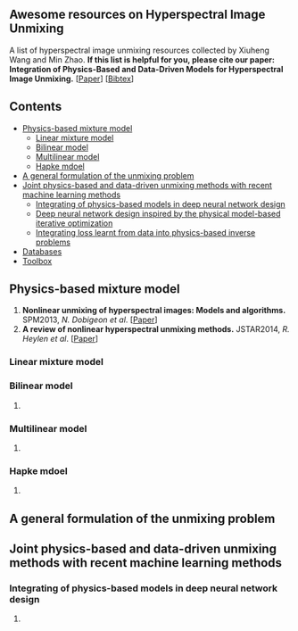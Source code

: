 ## Awesome resources on Hyperspectral Image Unmixing
A list of hyperspectral image unmixing resources collected by Xiuheng Wang and Min Zhao. **If this list is helpful for you, please cite our paper: Integration of Physics-Based and Data-Driven Models for Hyperspectral Image Unmixing.** [[Paper](https://arxiv.org/)] [[Bibtex](https://bibbase.org/network/publication/chen-zhao-wang-richard-rahardja-integrationofphysicsbasedanddatadrivenmodelsforhyperspectralimageunmixing-2022)]

## Contents

- [Physics-based mixture model](#model)
  - [Linear mixture model](#lmm)
  - [Bilinear model](#bilinear)
  - [Multilinear model](#multilinear)
  - [Hapke mdoel](#hapke)
- [A general formulation of the unmixing problem](#problem)
- [Joint physics-based and data-driven unmixing methods with recent machine learning methods](#deeplearning)
  - [Integrating of physics-based models in deep neural network design](#network)
  - [Deep neural network design inspired by the physical model-based iterative optimization](#iterative)
  - [Integrating loss learnt from data into physics-based inverse problems](#loss)
- [Databases](#data)
- [Toolbox](#toolbox)

<a name="model" />

## Physics-based mixture model
1. **Nonlinear unmixing of hyperspectral images: Models and algorithms.** SPM2013, *N. Dobigeon et al*.
[[Paper](https://ieeexplore.ieee.org/stamp/stamp.jsp?tp=&arnumber=6678284)] 
1. **A review of nonlinear hyperspectral unmixing methods.** JSTAR2014, *R. Heylen et al*.
[[Paper](https://ieeexplore.ieee.org/stamp/stamp.jsp?tp=&arnumber=6816071)] 

<a name="lmm" />

### Linear mixture model

<a name="bilinear" />

### Bilinear model
1.

<a name="multilinear" />

### Multilinear model
1.

<a name="hapke" />

### Hapke mdoel
1.

<a name="problem" />

## A general formulation of the unmixing problem

<a name="deeplearning" />

## Joint physics-based and data-driven unmixing methods with recent machine learning methods

<a name="network" />

### Integrating of physics-based models in deep neural network design
1. 